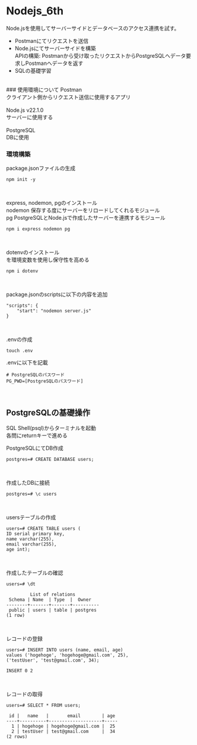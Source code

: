 # Nodejs_6th
Node.jsを使用してサーバーサイドとデータベースのアクセス連携を試す。
<br>
- Postmanにてリクエストを送信
- Node.jsにてサーバーサイドを構築<br>
  APIの構築: Postmanから受け取ったリクエストからPostgreSQLへデータ要求しPostmanへデータを返す<br>
- SQLの基礎学習
<br>
### 使用環境について
Postman<br>
クライアント側からリクエスト送信に使用するアプリ<br>
<br>
Node.js v22.1.0<br>
サーバーに使用する<br>
<br>
PostgreSQL<br>
DBに使用<br>

### 環境構築
package.jsonファイルの生成<br>

```
npm init -y
```

<br>

express, nodemon, pgのインストール<br>
nodemon 保存する度にサーバーをリロードしてくれるモジュール<br>
pg PostgreSQLとNode.jsで作成したサーバーを連携するモジュール<br>

```
npm i express nodemon pg
```

<br>

dotenvのインストール<br>
を環境変数を使用し保守性を高める<br>

```
npm i dotenv
```

<br>

package.jsonのscriptsに以下の内容を追加

```
"scripts": {
    "start": "nodemon server.js"
}
```

<br>

.envの作成<br>

```
touch .env
```
.envに以下を記載<br>

```
# PostgreSQLのパスワード
PG_PWD=[PostgreSQLのパスワード]
```

<br>

## PostgreSQLの基礎操作

SQL Shell(psql)からターミナルを起動
<br>
各問にreturnキーで進める<br>

PostgreSQLにてDB作成

```
postgres=# CREATE DATABASE users;
```

<br>

作成したDBに接続

```
postgres=# \c users
```

<br>

usersテーブルの作成

```
users=# CREATE TABLE users (
ID serial primary key,
name varchar(255),
email varchar(255),
age int);
```

<br>

作成したテーブルの確認

```
users=# \dt
```
```
         List of relations
 Schema | Name  | Type  |  Owner   
--------+-------+-------+----------
 public | users | table | postgres
(1 row)
```
<br>

レコードの登録

```
users=# INSERT INTO users (name, email, age)
values ('hogehoge', 'hogehoge@gmail.com', 25),
('testUser', 'test@gmail.com', 34);
```
```
INSERT 0 2
```

<br>

レコードの取得<br>

```
users=# SELECT * FROM users;
```
```
 id |   name   |       email        | age 
----+----------+--------------------+-----
  1 | hogehoge | hogehoge@gmail.com |  25
  2 | testUser | test@gmail.com     |  34
(2 rows)
```

<br>

